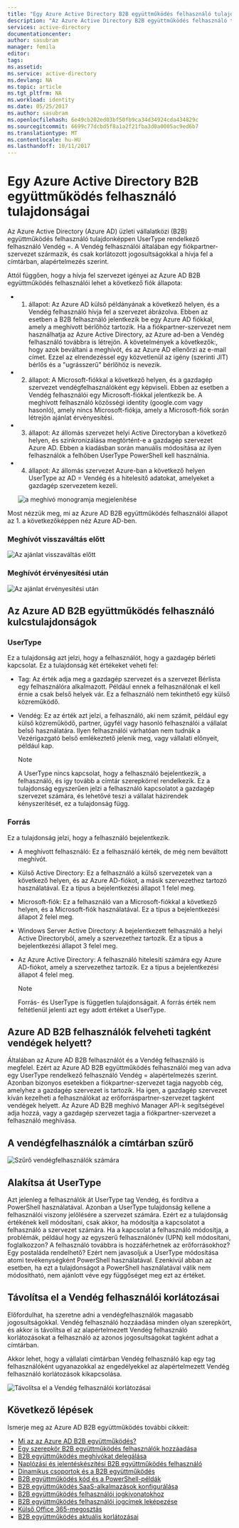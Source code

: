 ```yaml
---
title: "Egy Azure Active Directory B2B együttműködés felhasználó tulajdonságai |} Microsoft Docs"
description: "Az Azure Active Directory B2B együttműködés felhasználó tulajdonságainak konfigurálható"
services: active-directory
documentationcenter: 
author: sasubram
manager: femila
editor: 
tags: 
ms.assetid: 
ms.service: active-directory
ms.devlang: NA
ms.topic: article
ms.tgt_pltfrm: NA
ms.workload: identity
ms.date: 05/25/2017
ms.author: sasubram
ms.openlocfilehash: 6e49cb202ed03bf50fb9ca34d34924cda434829c
ms.sourcegitcommit: 6699c77dcbd5f8a1a2f21fba3d0a0005ac9ed6b7
ms.translationtype: MT
ms.contentlocale: hu-HU
ms.lasthandoff: 10/11/2017
---
```

# <a name="properties-of-an-azure-active-directory-b2b-collaboration-user"></a>Egy Azure Active Directory B2B együttműködés felhasználó tulajdonságai

Az Azure Active Directory (Azure AD) üzleti vállalatközi (B2B) együttműködés felhasználó tulajdonképpen UserType rendelkező felhasználó Vendég =. A Vendég felhasználói általában egy fiókpartner-szervezet származik, és csak korlátozott jogosultságokkal a hívja fel a címtárban, alapértelmezés szerint.

Attól függően, hogy a hívja fel szervezet igényei az Azure AD B2B együttműködés felhasználói lehet a következő fiók állapota:

- 1. állapot: Az Azure AD külső példányának a következő helyen, és a Vendég felhasználó hívja fel a szervezet ábrázolva. Ebben az esetben a B2B felhasználó jelentkezik be egy Azure AD fiókkal, amely a meghívott bérlőhöz tartozik. Ha a fiókpartner-szervezet nem használhatja az Azure Active Directory, az Azure ad-ben a Vendég felhasználó továbbra is létrejön. A követelmények a következők:, hogy azok beváltani a meghívót, és az Azure AD ellenőrzi az e-mail címet. Ezzel az elrendezéssel egy közvetlenül az igény (szerinti JIT) bérlős és a "ugrásszerű" bérlőhöz is nevezik.

- 2. állapot: A Microsoft-fiókkal a következő helyen, és a gazdagép szervezet vendégfelhasználóként egy képviseli. Ebben az esetben a Vendég felhasználói egy Microsoft-fiókkal jelentkezik be. A meghívott felhasználó közösségi identity (google.com vagy hasonló), amely nincs Microsoft-fiókja, amely a Microsoft-fiók során létrejön ajánlat érvényesítési.

- 3. állapot: Az állomás szervezet helyi Active Directoryban a következő helyen, és szinkronizálása megtörtént-e a gazdagép szervezet Azure AD. Ebben a kiadásban során manuális módosítása az ilyen felhasználók a felhőben UserType PowerShell kell használnia.

- 4. állapot: Az állomás szervezet Azure-ban a következő helyen UserType az AD = Vendég és a hitelesítő adatokat, amelyeket a gazdagép szervezetem kezeli.

  ![a meghívó monogramja megjelenítése](media/active-directory-b2b-user-properties/redemption-diagram.png)


Most nézzük meg, mi az Azure AD B2B együttműködés felhasználói állapot az 1. a következőképpen néz Azure AD-ben.

### <a name="before-invitation-redemption"></a>Meghívót visszaváltás előtt

![Az ajánlat visszaváltás előtt](media/active-directory-b2b-user-properties/before-redemption.png)

### <a name="after-invitation-redemption"></a>Meghívót érvényesítési után

![Az ajánlat érvényesítési után](media/active-directory-b2b-user-properties/after-redemption.png)

## <a name="key-properties-of-the-azure-ad-b2b-collaboration-user"></a>Az Azure AD B2B együttműködés felhasználó kulcstulajdonságok
### <a name="usertype"></a>UserType
Ez a tulajdonság azt jelzi, hogy a felhasználót, hogy a gazdagép bérleti kapcsolat. Ez a tulajdonság két értékeket veheti fel:
- Tag: Az érték adja meg a gazdagép szervezet és a szervezet Bérlista egy felhasználóra alkalmazott. Például ennek a felhasználónak el kell érnie a csak belső helyek vár. Ez a felhasználó nem tekinthető egy külső közreműködő.

- Vendég: Ez az érték azt jelzi, a felhasználó, aki nem számít, például egy külső közreműködő, partner, ügyfél vagy hasonló felhasználói a vállalat belső használatára. Ilyen felhasználói várhatóan nem tudnák a Vezérigazgató belső emlékeztető jelenik meg, vagy vállalati előnyeit, például kap.

  > [!NOTE]
  > A UserType nincs kapcsolat, hogy a felhasználó bejelentkezik, a felhasználó, és így tovább a címtár szerepkörrel rendelkezik. Ez a tulajdonság egyszerűen jelzi a felhasználó kapcsolatot a gazdagép szervezet számára, és lehetővé teszi a vállalat házirendek kényszerítését, ez a tulajdonság függ.

### <a name="source"></a>Forrás
Ez a tulajdonság jelzi, hogy a felhasználó bejelentkezik.

- A meghívott felhasználó: Ez a felhasználó kérték, de még nem beváltott meghívót.

- Külső Active Directory: Ez a felhasználó a külső szervezetek van a következő helyen, és az Azure AD-fiókot, a másik szervezethez tartozó használatával. Ez a típus a bejelentkezési állapot 1 felel meg.

- Microsoft-fiók: Ez a felhasználó van a Microsoft-fiókkal a következő helyen, és a Microsoft-fiók használatával. Ez a típus a bejelentkezési állapot 2 felel meg.

- Windows Server Active Directory: A bejelentkezett felhasználó a helyi Active Directoryból, amely a szervezethez tartozik. Ez a típus a bejelentkezési állapot 3 felel meg.

- Az Azure Active Directory: A felhasználó hitelesíti számára egy Azure AD-fiókot, amely a szervezethez tartozik. Ez a típus a bejelentkezési állapot 4 felel meg.
  > [!NOTE]
  > Forrás- és UserType is független tulajdonságait. A forrás érték nem feltétlenül jelenti azt egy adott értéket a UserType.

## <a name="can-azure-ad-b2b-users-be-added-as-members-instead-of-guests"></a>Azure AD B2B felhasználók felveheti tagként vendégek helyett?
Általában az Azure AD B2B felhasználót és a Vendég felhasználó is megfelel. Ezért az Azure AD B2B együttműködés felhasználói meg van adva egy UserType rendelkező felhasználó Vendég = alapértelmezés szerint. Azonban bizonyos esetekben a fiókpartner-szervezet tagja nagyobb cég, amelyhez a gazdagép szervezet is tartozik. Ha igen, a gazdagép szervezet kíván kezelheti a felhasználókat az erőforráspartner-szervezet tagként vendégek helyett. Az Azure AD B2B meghívó Manager API-k segítségével adja hozzá, vagy a gazdagép szervezet tagja a fiókpartner-szervezet a felhasználó meghívása.

## <a name="filter-for-guest-users-in-the-directory"></a>A vendégfelhasználók a címtárban szűrő

![Szűrő vendégfelhasználók számára](media/active-directory-b2b-user-properties/filter-guest-users.png)

## <a name="convert-usertype"></a>Alakítsa át UserType
Azt jelenleg a felhasználók át UserType tag Vendég, és fordítva a PowerShell használatával. Azonban a UserType tulajdonság kellene a felhasználói viszony jelölésére a szervezet számára. Ezért ez a tulajdonság értékének kell módosítani, csak akkor, ha módosítja a kapcsolatot a felhasználó a szervezet számára. Ha a kapcsolat a felhasználó módosítja, a problémák, például hogy az egyszerű felhasználónév (UPN) kell módosítani, foglalkozzon? A felhasználó továbbra is hozzáférhetnek az erőforrásokhoz? Egy postaláda rendelhető? Ezért nem javasoljuk a UserType módosítása atomi tevékenységként PowerShell használatával. Ezenkívül abban az esetben, ha ezt a tulajdonságot a PowerShell használatával válik nem módosítható, nem ajánlott véve egy függőséget meg ezt az értéket.

## <a name="remove-guest-user-limitations"></a>Távolítsa el a Vendég felhasználói korlátozásai
Előfordulhat, ha szeretne adni a vendégfelhasználók magasabb jogosultságokkal. Vendég felhasználó hozzáadása minden olyan szerepkört, és akkor is távolítsa el az alapértelmezett Vendég felhasználó korlátozásokat a felhasználó az azonos jogosultságokat tagként adhat a címtárban.

Akkor lehet, hogy a vállalati címtárban Vendég felhasználó kap egy tag felhasználóként ugyanazokkal az engedélyekkel az alapértelmezett Vendég felhasználó korlátozások kikapcsolása.

![Távolítsa el a Vendég felhasználói korlátozásai](media/active-directory-b2b-user-properties/remove-guest-limitations.png)

## <a name="next-steps"></a>Következő lépések

Ismerje meg az Azure AD B2B együttműködés további cikkeit:

* [Mi az az Azure AD B2B együttműködés?](active-directory-b2b-what-is-azure-ad-b2b.md)
* [Egy szerepkör B2B együttműködés felhasználók hozzáadása](active-directory-b2b-add-guest-to-role.md)
* [B2B együttműködés meghívókat delegálása](active-directory-b2b-delegate-invitations.md)
* [Naplózási és jelentéskészítési B2B együttműködés felhasználó](active-directory-b2b-auditing-and-reporting.md)
* [Dinamikus csoportok és a B2B együttműködés](active-directory-b2b-dynamic-groups.md)
* [B2B együttműködés kód és a PowerShell-példák](active-directory-b2b-code-samples.md)
* [B2B együttműködés SaaS-alkalmazások konfigurálása](active-directory-b2b-configure-saas-apps.md)
* [B2B együttműködés felhasználói jogkivonatokhoz](active-directory-b2b-user-token.md)
* [B2B együttműködés felhasználói jogcímek leképezése](active-directory-b2b-claims-mapping.md)
* [Külső Office 365-megosztás](active-directory-b2b-o365-external-user.md)
* [B2B együttműködés aktuális korlátozásai](active-directory-b2b-current-limitations.md)
